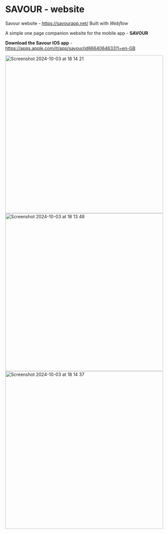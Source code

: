 # SAVOUR - website 
Savour website - https://savourapp.net/
Built with *Webflow*

A simple one page companion website for the mobile app - **SAVOUR**

**Download the Savour IOS app** - https://apps.apple.com/it/app/savour/id6664064633?l=en-GB

<img width="500" alt="Screenshot 2024-10-03 at 18 14 21" src="https://github.com/user-attachments/assets/d28cb071-d3bc-42c9-b1a5-78b0e386086d">

<img width="500" alt="Screenshot 2024-10-03 at 18 13 48" src="https://github.com/user-attachments/assets/32fc499e-214d-4bc3-abb0-335c760ba68e">

<img width="500" alt="Screenshot 2024-10-03 at 18 14 37" src="https://github.com/user-attachments/assets/e08413d0-6c60-45dd-b68f-75a669cd74eb">

